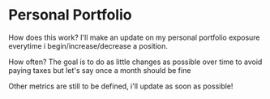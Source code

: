 # Personal Portfolio

How does this work? I'll make an update on my personal portfolio exposure everytime i begin/increase/decrease a position.

How often? The goal is to do as little changes as possible over time to avoid paying taxes but let's say once a month should be fine

Other metrics are still to be defined, i'll update as soon as possible!
